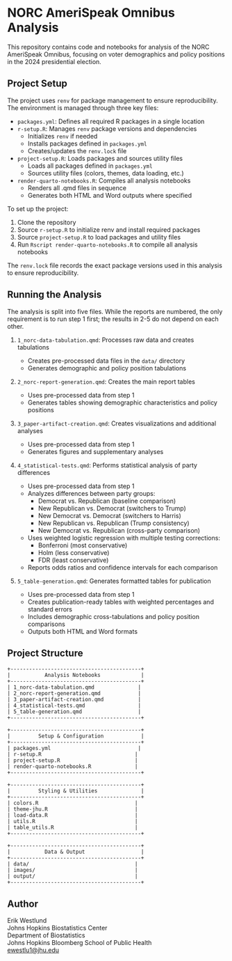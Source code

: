 # NORC AmeriSpeak Omnibus Analysis

This repository contains code and notebooks for analysis of the NORC AmeriSpeak Omnibus, focusing on voter demographics and policy positions in the 2024 presidential election. 

## Project Setup

The project uses `renv` for package management to ensure reproducibility. The environment is managed through three key files:

- `packages.yml`: Defines all required R packages in a single location
- `r-setup.R`: Manages `renv` package versions and dependencies
  - Initializes `renv` if needed
  - Installs packages defined in `packages.yml`
  - Creates/updates the `renv.lock` file
- `project-setup.R`: Loads packages and sources utility files
  - Loads all packages defined in `packages.yml`
  - Sources utility files (colors, themes, data loading, etc.)
- `render-quarto-notebooks.R`: Compiles all analysis notebooks
  - Renders all .qmd files in sequence
  - Generates both HTML and Word outputs where specified

To set up the project:

1. Clone the repository
2. Source `r-setup.R` to initialize renv and install required packages
3. Source `project-setup.R` to load packages and utility files
4. Run `Rscript render-quarto-notebooks.R` to compile all analysis notebooks

The `renv.lock` file records the exact package versions used in this analysis to ensure reproducibility.

## Running the Analysis

The analysis is split into five files. While the reports are numbered, the only requirement is to run step 1 first; the results in 2-5 do not depend on each other.

1. `1_norc-data-tabulation.qmd`: Processes raw data and creates tabulations
   - Creates pre-processed data files in the `data/` directory
   - Generates demographic and policy position tabulations

2. `2_norc-report-generation.qmd`: Creates the main report tables
   - Uses pre-processed data from step 1
   - Generates tables showing demographic characteristics and policy positions

3. `3_paper-artifact-creation.qmd`: Creates visualizations and additional analyses
   - Uses pre-processed data from step 1
   - Generates figures and supplementary analyses

4. `4_statistical-tests.qmd`: Performs statistical analysis of party differences
   - Uses pre-processed data from step 1
   - Analyzes differences between party groups:
     - Democrat vs. Republican (baseline comparison)
     - New Republican vs. Democrat (switchers to Trump)
     - New Democrat vs. Democrat (switchers to Harris)
     - New Republican vs. Republican (Trump consistency)
     - New Democrat vs. Republican (cross-party comparison)
   - Uses weighted logistic regression with multiple testing corrections:
     - Bonferroni (most conservative)
     - Holm (less conservative)
     - FDR (least conservative)
   - Reports odds ratios and confidence intervals for each comparison

5. `5_table-generation.qmd`: Generates formatted tables for publication
   - Uses pre-processed data from step 1
   - Creates publication-ready tables with weighted percentages and standard errors
   - Includes demographic cross-tabulations and policy position comparisons
   - Outputs both HTML and Word formats

## Project Structure

```
+------------------------------------------+
|           Analysis Notebooks             |
+------------------------------------------+
| 1_norc-data-tabulation.qmd              |
| 2_norc-report-generation.qmd            |
| 3_paper-artifact-creation.qmd           |
| 4_statistical-tests.qmd                 |
| 5_table-generation.qmd                  |
+------------------------------------------+

+------------------------------------------+
|         Setup & Configuration            |
+------------------------------------------+
| packages.yml                            |
| r-setup.R                              |
| project-setup.R                        |
| render-quarto-notebooks.R              |
+------------------------------------------+

+------------------------------------------+
|         Styling & Utilities              |
+------------------------------------------+
| colors.R                               |
| theme-jhu.R                            |
| load-data.R                            |
| utils.R                                |
| table_utils.R                          |
+------------------------------------------+

+------------------------------------------+
|           Data & Output                  |
+------------------------------------------+
| data/                                  |
| images/                                |
| output/                                |
+------------------------------------------+
```

## Author

Erik Westlund  
Johns Hopkins Biostatistics Center  
Department of Biostatistics  
Johns Hopkins Bloomberg School of Public Health  
ewestlu1@jhu.edu
